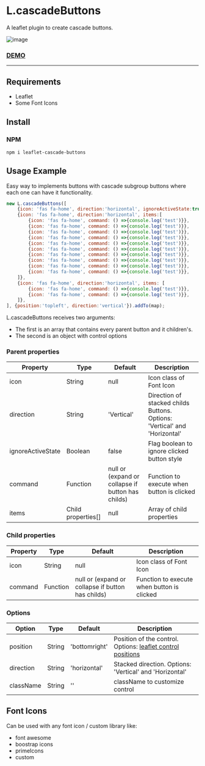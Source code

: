 # L.cascadeButtons
A leaflet plugin to create cascade buttons.

![image](https://user-images.githubusercontent.com/57905996/151421885-d22d7164-19fa-4a96-aa23-b3309d2f4b88.png)

### [DEMO](https://vibrant-perlman-43d7a4.netlify.app/)

-----------------------------------------------------------------------------------
## Requirements

<ul>
  <li>Leaflet</li>
  <li>Some Font Icons</li>
</ul>

## Install

### NPM

```
npm i leaflet-cascade-buttons
```  

## Usage Example

Easy way to implements buttons with cascade subgroup buttons where each one can have it functionality.

```javascript
new L.cascadeButtons([
    {icon: 'fas fa-home', direction:'horizontal', ignoreActiveState:true , command: () =>{console.log('test') }},
    {icon: 'fas fa-home', direction:'horizontal', items:[
        {icon: 'fas fa-home', command: () =>{console.log('test')}},
        {icon: 'fas fa-home', command: () =>{console.log('test')}},
        {icon: 'fas fa-home', command: () =>{console.log('test')}},
        {icon: 'fas fa-home', command: () =>{console.log('test')}},
        {icon: 'fas fa-home', command: () =>{console.log('test')}},
        {icon: 'fas fa-home', command: () =>{console.log('test')}},
        {icon: 'fas fa-home', command: () =>{console.log('test')}},
        {icon: 'fas fa-home', command: () =>{console.log('test')}},
        {icon: 'fas fa-home', command: () =>{console.log('test')}},
        {icon: 'fas fa-home', command: () =>{console.log('test')}},
    ]},
    {icon: 'fas fa-home', direction:'horizontal', items: [
        {icon: 'fas fa-home', command: () =>{console.log('test')}},
        {icon: 'fas fa-home', command: () =>{console.log('test')}},
    ]},
], {position:'topleft', direction:'vertical'}).addTo(map);

```
L.cascadeButtons receives two arguments:
<ul>
  <li>The first is an array that contains every parent button and it children's.</li>
  <li>The second is an object with control options</li>
</ul>

### Parent properties

| Property | Type   | Default  | Description                         |
| ------------|--- | -------- | ----------------------------------------- |
| icon     | String | null     | Icon class of Font Icon             |
| direction| String |'Vertical'| Direction of stacked childs Buttons. Options: 'Vertical' and 'Horizontal' |
| ignoreActiveState | Boolean  | false | Flag boolean to ignore clicked button style |
| command  | Function | null or (expand or collapse if button has childs)   | Function to execute when button is clicked |
| items    | Child properties[] | null | Array of child properties |

### Child properties

| Property | Type   | Default  | Description                         |
| ------------|--- | -------- | ----------------------------------------- |
| icon     | String | null     | Icon class of Font Icon             |
| command  | Function | null or (expand or collapse if button has childs)   | Function to execute when button is clicked |

### Options
| Option	  | Type | Default  | Description                       |
| ------------|--- | -------- | ----------------------------------------- |
| position	  |String | 'bottomright'    | Position of the control. Options: [leaflet control positions](https://docs.eegeo.com/eegeo.js/v0.1.665/docs/leaflet/L.Control/#control-positions) |
| direction   |String     | 'horizontal'    | Stacked direction. Options: 'Vertical' and 'Horizontal' |
| className	  |String | ''       | className to customize control |


## Font Icons
Can be used with any font icon / custom library like:

<ul>
  <li>font awesome</li>
  <li>boostrap icons</li>
  <li>primeIcons</li>
  <li>custom</li>
</ul>

